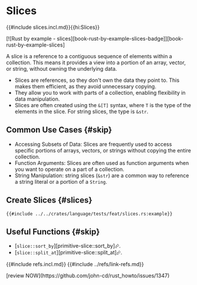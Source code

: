# Slices

{{#include slices.incl.md}}{{hi:Slices}}

[![Rust by example - slices][book-rust-by-example-slices-badge]][book-rust-by-example-slices]

A slice is a reference to a contiguous sequence of elements within a collection. This means it provides a view into a portion of an array, vector, or string, without owning the underlying data.

- Slices are references, so they don't own the data they point to. This makes them efficient, as they avoid unnecessary copying.
- They allow you to work with parts of a collection, enabling flexibility in data manipulation.
- Slices are often created using the `&[T]` syntax, where `T` is the type of the elements in the slice. For string slices, the type is `&str`.

## Common Use Cases {#skip}

- Accessing Subsets of Data: Slices are frequently used to access specific portions of arrays, vectors, or strings without copying the entire collection.
- Function Arguments: Slices are often used as function arguments when you want to operate on a part of a collection.
- String Manipulation: string slices (`&str`) are a common way to reference a string literal or a portion of a `String`.

## Create Slices {#slices}

```rust,editable
{{#include ../../crates/language/tests/feat/slices.rs:example}}
```

## Useful Functions {#skip}

- [`slice::sort_by`][primitive-slice::sort_by]⮳.
- [`slice::split_at`][primitive-slice::split_at]⮳.

{{#include refs.incl.md}}
{{#include ../refs/link-refs.md}}

<div class="hidden">
[review NOW](https://github.com/john-cd/rust_howto/issues/1347)
</div>
